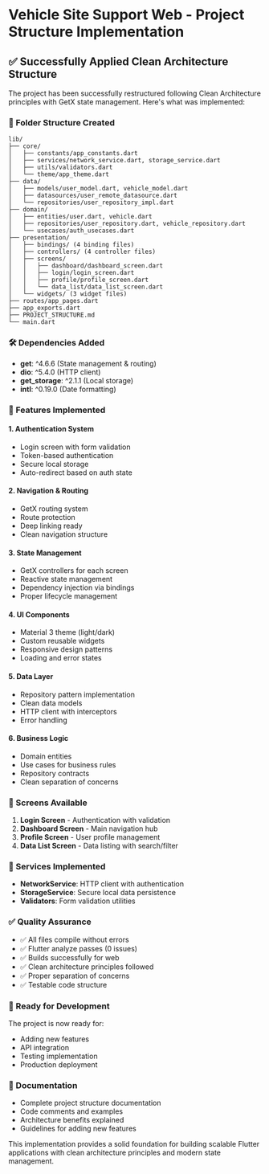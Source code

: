 # Vehicle Site Support Web - Project Structure Implementation

## ✅ Successfully Applied Clean Architecture Structure

The project has been successfully restructured following Clean Architecture principles with GetX state management. Here's what was implemented:

### 📁 Folder Structure Created

```
lib/
├── core/
│   ├── constants/app_constants.dart
│   ├── services/network_service.dart, storage_service.dart
│   ├── utils/validators.dart
│   └── theme/app_theme.dart
├── data/
│   ├── models/user_model.dart, vehicle_model.dart
│   ├── datasources/user_remote_datasource.dart
│   └── repositories/user_repository_impl.dart
├── domain/
│   ├── entities/user.dart, vehicle.dart
│   ├── repositories/user_repository.dart, vehicle_repository.dart
│   └── usecases/auth_usecases.dart
├── presentation/
│   ├── bindings/ (4 binding files)
│   ├── controllers/ (4 controller files)
│   ├── screens/
│   │   ├── dashboard/dashboard_screen.dart
│   │   ├── login/login_screen.dart
│   │   ├── profile/profile_screen.dart
│   │   └── data_list/data_list_screen.dart
│   └── widgets/ (3 widget files)
├── routes/app_pages.dart
├── app_exports.dart
├── PROJECT_STRUCTURE.md
└── main.dart
```

### 🛠️ Dependencies Added

- **get**: ^4.6.6 (State management & routing)
- **dio**: ^5.4.0 (HTTP client)
- **get_storage**: ^2.1.1 (Local storage)
- **intl**: ^0.19.0 (Date formatting)

### 🚀 Features Implemented

#### 1. Authentication System

- Login screen with form validation
- Token-based authentication
- Secure local storage
- Auto-redirect based on auth state

#### 2. Navigation & Routing

- GetX routing system
- Route protection
- Deep linking ready
- Clean navigation structure

#### 3. State Management

- GetX controllers for each screen
- Reactive state management
- Dependency injection via bindings
- Proper lifecycle management

#### 4. UI Components

- Material 3 theme (light/dark)
- Custom reusable widgets
- Responsive design patterns
- Loading and error states

#### 5. Data Layer

- Repository pattern implementation
- Clean data models
- HTTP client with interceptors
- Error handling

#### 6. Business Logic

- Domain entities
- Use cases for business rules
- Repository contracts
- Clean separation of concerns

### 📱 Screens Available

1. **Login Screen** - Authentication with validation
2. **Dashboard Screen** - Main navigation hub
3. **Profile Screen** - User profile management
4. **Data List Screen** - Data listing with search/filter

### 🔧 Services Implemented

- **NetworkService**: HTTP client with authentication
- **StorageService**: Secure local data persistence
- **Validators**: Form validation utilities

### ✅ Quality Assurance

- ✅ All files compile without errors
- ✅ Flutter analyze passes (0 issues)
- ✅ Builds successfully for web
- ✅ Clean architecture principles followed
- ✅ Proper separation of concerns
- ✅ Testable code structure

### 🎯 Ready for Development

The project is now ready for:

- Adding new features
- API integration
- Testing implementation
- Production deployment

### 📖 Documentation

- Complete project structure documentation
- Code comments and examples
- Architecture benefits explained
- Guidelines for adding new features

This implementation provides a solid foundation for building scalable Flutter applications with clean architecture principles and modern state management.
